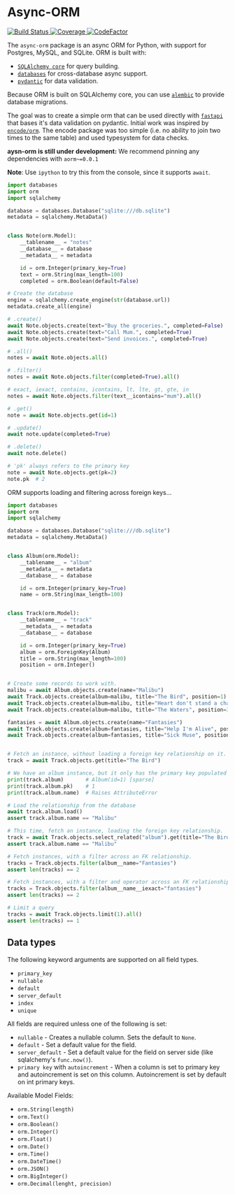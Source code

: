 # Async-ORM

<p>
<a href="https://travis-ci.com/collerek/async-orm">
    <img src="https://travis-ci.com/collerek/async-orm.svg?branch=master" alt="Build Status">
</a>
<a href="https://codecov.io/gh/collerek/async-orm">
    <img src="https://codecov.io/gh/collerek/async-orm/branch/master/graph/badge.svg" alt="Coverage">
</a>
<a href="https://www.codefactor.io/repository/github/collerek/async-orm">
<img src="https://www.codefactor.io/repository/github/collerek/async-orm/badge" alt="CodeFactor" />
</a>
</p>

The `async-orm` package is an async ORM for Python, with support for Postgres,
MySQL, and SQLite. ORM is built with:

  * [`SQLAlchemy core`][sqlalchemy-core] for query building.
  * [`databases`][databases] for cross-database async support.
  * [`pydantic`][pydantic] for data validation.

Because ORM is built on SQLAlchemy core, you can use [`alembic`][alembic] to provide
database migrations.

The goal was to create a simple orm that can be used directly with [`fastapi`][fastapi] that bases it's data validation on pydantic.
Initial work was inspired by [`encode/orm`][encode/orm].
The encode package was too simple (i.e. no ability to join two times to the same table) and used typesystem for data checks.

**aysn-orm is still under development:** We recommend pinning any dependencies with `aorm~=0.0.1`

**Note**: Use `ipython` to try this from the console, since it supports `await`.

```python
import databases
import orm
import sqlalchemy

database = databases.Database("sqlite:///db.sqlite")
metadata = sqlalchemy.MetaData()


class Note(orm.Model):
    __tablename__ = "notes"
    __database__ = database
    __metadata__ = metadata

    id = orm.Integer(primary_key=True)
    text = orm.String(max_length=100)
    completed = orm.Boolean(default=False)

# Create the database
engine = sqlalchemy.create_engine(str(database.url))
metadata.create_all(engine)

# .create()
await Note.objects.create(text="Buy the groceries.", completed=False)
await Note.objects.create(text="Call Mum.", completed=True)
await Note.objects.create(text="Send invoices.", completed=True)

# .all()
notes = await Note.objects.all()

# .filter()
notes = await Note.objects.filter(completed=True).all()

# exact, iexact, contains, icontains, lt, lte, gt, gte, in
notes = await Note.objects.filter(text__icontains="mum").all()

# .get()
note = await Note.objects.get(id=1)

# .update()
await note.update(completed=True)

# .delete()
await note.delete()

# 'pk' always refers to the primary key
note = await Note.objects.get(pk=2)
note.pk  # 2
```

ORM supports loading and filtering across foreign keys...

```python
import databases
import orm
import sqlalchemy

database = databases.Database("sqlite:///db.sqlite")
metadata = sqlalchemy.MetaData()


class Album(orm.Model):
    __tablename__ = "album"
    __metadata__ = metadata
    __database__ = database

    id = orm.Integer(primary_key=True)
    name = orm.String(max_length=100)


class Track(orm.Model):
    __tablename__ = "track"
    __metadata__ = metadata
    __database__ = database

    id = orm.Integer(primary_key=True)
    album = orm.ForeignKey(Album)
    title = orm.String(max_length=100)
    position = orm.Integer()


# Create some records to work with.
malibu = await Album.objects.create(name="Malibu")
await Track.objects.create(album=malibu, title="The Bird", position=1)
await Track.objects.create(album=malibu, title="Heart don't stand a chance", position=2)
await Track.objects.create(album=malibu, title="The Waters", position=3)

fantasies = await Album.objects.create(name="Fantasies")
await Track.objects.create(album=fantasies, title="Help I'm Alive", position=1)
await Track.objects.create(album=fantasies, title="Sick Muse", position=2)


# Fetch an instance, without loading a foreign key relationship on it.
track = await Track.objects.get(title="The Bird")

# We have an album instance, but it only has the primary key populated
print(track.album)       # Album(id=1) [sparse]
print(track.album.pk)    # 1
print(track.album.name)  # Raises AttributeError

# Load the relationship from the database
await track.album.load()
assert track.album.name == "Malibu"

# This time, fetch an instance, loading the foreign key relationship.
track = await Track.objects.select_related("album").get(title="The Bird")
assert track.album.name == "Malibu"

# Fetch instances, with a filter across an FK relationship.
tracks = Track.objects.filter(album__name="Fantasies")
assert len(tracks) == 2

# Fetch instances, with a filter and operator across an FK relationship.
tracks = Track.objects.filter(album__name__iexact="fantasies")
assert len(tracks) == 2

# Limit a query
tracks = await Track.objects.limit(1).all()
assert len(tracks) == 1
```

## Data types

The following keyword arguments are supported on all field types.

  * `primary_key`
  * `nullable`
  * `default`
  * `server_default`
  * `index`
  * `unique`

All fields are required unless one of the following is set:

  * `nullable` - Creates a nullable column. Sets the default to `None`.
  * `default` - Set a default value for the field.
  * `server_default` - Set a default value for the field on server side (like sqlalchemy's `func.now()`).
  * `primary key` with `autoincrement` - When a column is set to primary key and autoincrement is set on this column. 
Autoincrement is set by default on int primary keys. 

Available Model Fields:
* `orm.String(length)`
* `orm.Text()`
* `orm.Boolean()`
* `orm.Integer()`
* `orm.Float()`
* `orm.Date()`
* `orm.Time()`
* `orm.DateTime()`
* `orm.JSON()`
* `orm.BigInteger()`
* `orm.Decimal(lenght, precision)`

[sqlalchemy-core]: https://docs.sqlalchemy.org/en/latest/core/
[databases]: https://github.com/encode/databases
[pydantic]: https://pydantic-docs.helpmanual.io/
[encode/orm]: https://github.com/encode/orm/
[alembic]: https://alembic.sqlalchemy.org/en/latest/
[fastapi]: https://fastapi.tiangolo.com/